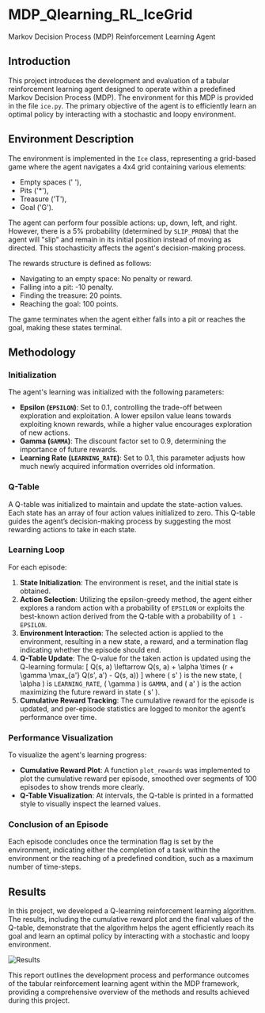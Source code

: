 # MDP_Qlearning_RL_IceGrid
Markov Decision Process (MDP) Reinforcement Learning Agent

## Introduction
This project introduces the development and evaluation of a tabular reinforcement learning agent designed to operate within a predefined Markov Decision Process (MDP). The environment for this MDP is provided in the file `ice.py`. The primary objective of the agent is to efficiently learn an optimal policy by interacting with a stochastic and loopy environment.

## Environment Description
The environment is implemented in the `Ice` class, representing a grid-based game where the agent navigates a 4x4 grid containing various elements:
- Empty spaces (' '),
- Pits ('*'),
- Treasure ('T'),
- Goal ('G').

The agent can perform four possible actions: up, down, left, and right. However, there is a 5% probability (determined by `SLIP_PROBA`) that the agent will "slip" and remain in its initial position instead of moving as directed. This stochasticity affects the agent's decision-making process.

The rewards structure is defined as follows:
- Navigating to an empty space: No penalty or reward.
- Falling into a pit: -10 penalty.
- Finding the treasure: 20 points.
- Reaching the goal: 100 points.

The game terminates when the agent either falls into a pit or reaches the goal, making these states terminal.

## Methodology

### Initialization
The agent's learning was initialized with the following parameters:
- **Epsilon (`EPSILON`)**: Set to 0.1, controlling the trade-off between exploration and exploitation. A lower epsilon value leans towards exploiting known rewards, while a higher value encourages exploration of new actions.
- **Gamma (`GAMMA`)**: The discount factor set to 0.9, determining the importance of future rewards.
- **Learning Rate (`LEARNING_RATE`)**: Set to 0.1, this parameter adjusts how much newly acquired information overrides old information.

### Q-Table
A Q-table was initialized to maintain and update the state-action values. Each state has an array of four action values initialized to zero. This Q-table guides the agent’s decision-making process by suggesting the most rewarding actions to take in each state.

### Learning Loop
For each episode:
1. **State Initialization**: The environment is reset, and the initial state is obtained.
2. **Action Selection**: Utilizing the epsilon-greedy method, the agent either explores a random action with a probability of `EPSILON` or exploits the best-known action derived from the Q-table with a probability of `1 - EPSILON`.
3. **Environment Interaction**: The selected action is applied to the environment, resulting in a new state, a reward, and a termination flag indicating whether the episode should end.
4. **Q-Table Update**: The Q-value for the taken action is updated using the Q-learning formula:
   \[
   Q(s, a) \leftarrow Q(s, a) + \alpha \times (r + \gamma \max_{a'} Q(s', a') - Q(s, a))
   \]
   where \( s' \) is the new state, \( \alpha \) is `LEARNING_RATE`, \( \gamma \) is `GAMMA`, and \( a' \) is the action maximizing the future reward in state \( s' \).
5. **Cumulative Reward Tracking**: The cumulative reward for the episode is updated, and per-episode statistics are logged to monitor the agent’s performance over time.

### Performance Visualization
To visualize the agent's learning progress:
- **Cumulative Reward Plot**: A function `plot_rewards` was implemented to plot the cumulative reward per episode, smoothed over segments of 100 episodes to show trends more clearly.
- **Q-Table Visualization**: At intervals, the Q-table is printed in a formatted style to visually inspect the learned values.

### Conclusion of an Episode
Each episode concludes once the termination flag is set by the environment, indicating either the completion of a task within the environment or the reaching of a predefined condition, such as a maximum number of time-steps.

## Results
In this project, we developed a Q-learning reinforcement learning algorithm. The results, including the cumulative reward plot and the final values of the Q-table, demonstrate that the algorithm helps the agent efficiently reach its goal and learn an optimal policy by interacting with a stochastic and loopy environment.

![Results](images/q_learning_result.png)

This report outlines the development process and performance outcomes of the tabular reinforcement learning agent within the MDP framework, providing a comprehensive overview of the methods and results achieved during this project.

